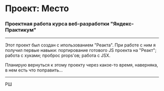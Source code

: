 # Проект: Место
### Проектная работа курса веб-разработки "Яндекс-Практикум"
___

Этот проект был создан с ипользованием "Реакта". При работе с ним я получил первые навыки: портирование готового JS проекта на "Реакт"; работа с хуками; проброс props'ов; работа с JSX.


Планирую вернуться к этому проекту через какое-то время, наверняка, в нем есть что поправить...

___

РШ
